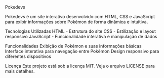 Pokedevs

Pokedevs é um site interativo desenvolvido com HTML, CSS e JavaScript para exibir informações sobre Pokémon de forma dinâmica e intuitiva.

Tecnologias Utilizadas
HTML - Estrutura do site
CSS - Estilização e layout responsivo
JavaScript - Funcionalidade interativa e manipulação de dados

Funcionalidades
Exibição de Pokémon e suas informações básicas
Interface interativa para navegação entre Pokémon
Design responsivo para diferentes dispositivos

Licença
Este projeto está sob a licença MIT. Veja o arquivo LICENSE para mais detalhes.
